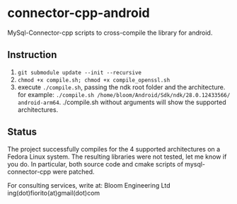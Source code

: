 # connector-cpp-android

MySql-Connector-cpp scripts to cross-compile the library for android.

## Instruction
1. `git submodule update --init --recursive`
2. `chmod +x compile.sh; chmod +x compile_openssl.sh`
3. execute `./compile.sh`, passing the ndk root folder and the architecture. for example: `./compile.sh /home/bloom/Android/Sdk/ndk/28.0.12433566/ android-arm64`. ./compile.sh without arguments will show the supported architectures.

## Status
The project successfully compiles for the 4 supported architectures on a Fedora Linux system. The resulting libraries were not tested, let me know if you do. In particular, both source code and cmake scripts of mysql-connector-cpp were patched.

For consulting services, write at:
Bloom Engineering Ltd
ing(dot)fiorito(at)gmail(dot)com
